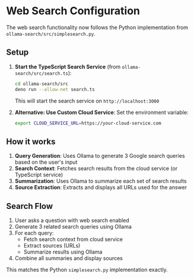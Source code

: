 # Web Search Configuration

The web search functionality now follows the Python implementation from `ollama-search/src/simplesearch.py`.

## Setup

1. **Start the TypeScript Search Service** (from `ollama-search/src/search.ts`):
   ```bash
   cd ollama-search/src
   deno run --allow-net search.ts
   ```
   This will start the search service on `http://localhost:3000`

2. **Alternative: Use Custom Cloud Service**:
   Set the environment variable:
   ```bash
   export CLOUD_SERVICE_URL=https://your-cloud-service.com
   ```

## How it works

1. **Query Generation**: Uses Ollama to generate 3 Google search queries based on the user's input
2. **Search Context**: Fetches search results from the cloud service (or TypeScript service)  
3. **Summarization**: Uses Ollama to summarize each set of search results
4. **Source Extraction**: Extracts and displays all URLs used for the answer

## Search Flow

1. User asks a question with web search enabled
2. Generate 3 related search queries using Ollama
3. For each query:
   - Fetch search context from cloud service
   - Extract sources (URLs)
   - Summarize results using Ollama
4. Combine all summaries and display sources

This matches the Python `simplesearch.py` implementation exactly.

